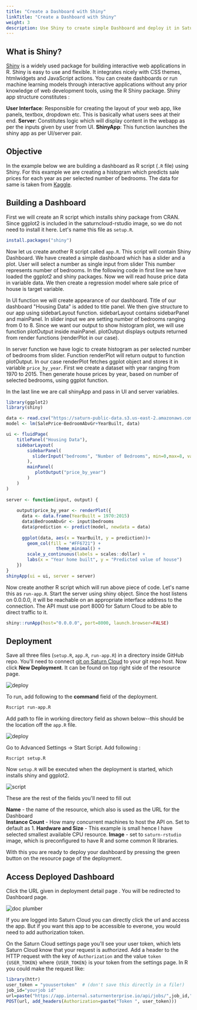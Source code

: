 ```yaml
---
title: "Create a Dashboard with Shiny"
linkTitle: "Create a Dashboard with Shiny"
weight: 3
description: Use Shiny to create simple Dashboard and deploy it in Saturn Cloud
---
```


## What is Shiny?
<a href="https://shiny.rstudio.com/" target='_blank' rel='noopener'>Shiny</a> is a widely used package for building interactive web applications in R.  Shiny is easy to use and flexible. It integrates nicely with CSS themes, htmlwidgets and JavaScript actions.
You can create dashboards or run machine learning models through interactive applications without any prior knowledge of web development tools, using the R Shiny package. 
Shiny app structure constitutes : 

**User Interface**: Responsible for creating the layout of your web app, like panels, textbox, dropdown etc. This is basically what users sees at their end.
**Server**: Constitutes logic which will display content in the webapp as per the inputs given by user from UI. 
**ShinyApp**: This function launches the shiny app as per UI/server pair.

## Objective
In the example below we are building a dashboard as R script (`.R` file) using Shiny. For this example we are creating a histogram which predicts sale prices for each year as per selected number of bedrooms. The data for same is taken from [Kaggle](https://www.kaggle.com/c/house-prices-advanced-regression-techniques/data).

## Building a Dashboard
First we will create an R script which installs shiny package from CRAN. Since ggplot2 is included in the saturncloud-rstudio image, so we do not need to install it here. Let's name this file as `setup.R`.

```R
install.packages("shiny")
```

Now let us create another R script called `app.R`. This script will contain Shiny Dashboard. We have created a simple dashboard which has a slider and a plot.
User will select a number as single input from slider This number represents number of bedrooms.  In the following code in first line we have loaded the ggplot2 and shiny packages. 
Now we will read house price data in variable data. We then create a regression model where sale price of house is target variable.

In UI function we will create appearance of our dashboard. Title of our dashboard "Housing Data" is added to title panel.
We then give structure to our app using sidebarLayout function. sidebarLayout contains sidebarPanel and mainPanel. In slider input we are setting number of bedrooms ranging from 0 to 8.
Since we want our output to show histogram plot, we will use function plotOutput inside mainPanel. 
plotOutput displays outputs returned from render functions (renderPlot in our case). 

In server function we have logic to create histogram as per selected number of bedrooms from slider. Function renderPlot will return output to function plotOutput. 
In our case renderPlot fetches ggplot object and stores it in variable `price_by_year`. First we create a dataset with year ranging from 1970 to 2015. Then generate house prices by year, based on number of selected bedrooms, using ggplot function. 

In the last line we are call shinyApp and pass in UI and server variables.

```R
library(ggplot2)
library(shiny)

data <- read.csv("https://saturn-public-data.s3.us-east-2.amazonaws.com/examples/dashboard/housePriceData.csv")
model <- lm(SalePrice~BedroomAbvGr+YearBuilt, data)

ui <- fluidPage(
    titlePanel("Housing Data"),
    sidebarLayout(
        sidebarPanel(
          sliderInput("bedrooms", "Number of Bedrooms", min=0,max=8, value=3,step=1)
        ),
        mainPanel(
           plotOutput("price_by_year")
        )
    )
)
    
server <- function(input, output) {
    
    output$price_by_year <- renderPlot({
      data <- data.frame(YearBuilt = 1970:2015)
      data$BedroomAbvGr <- input$bedrooms
      data$prediction <- predict(model, newdata = data)
      
      ggplot(data, aes(x = YearBuilt, y = prediction))+
        geom_col(fill = "#FF6721") +
                   theme_minimal() +
        scale_y_continuous(labels = scales::dollar) +
        labs(x = "Year home built", y = "Predicted value of house")
    })
}
shinyApp(ui = ui, server = server)
```
Now create another R script which will run above piece of code. Let's name this as `run-app.R`. Start the server using shiny object. Since the host listens on 0.0.0.0, it will be reachable on an appropriate interface address to the connection. The API must use port 8000 for Saturn Cloud to be able to direct traffic to it.
```R
shiny::runApp(host="0.0.0.0", port=8000, launch.browser=FALSE)
```

## Deployment

Save all three files (`setup.R`, `app.R`, `run-app.R`) in a directory inside GitHub repo. You'll need to connect [git on Saturn Cloud](https://saturncloud.io/docs/using-saturn-cloud/gitrepo/) to your git repo host. Now click **New Deployment**. It can be found on top right side of the resource page. 

![deploy](https://saturn-public-assets.s3.us-east-2.amazonaws.com/example-resources/plumber_deployment.png "doc-image")


To run, add following to the **command** field of the deployment.
```bash
Rscript run-app.R
```
Add path to file in working directory field as shown below--this should be the location off the `app.R` file.

![deploy](https://saturn-public-assets.s3.us-east-2.amazonaws.com/example-resources/rshiny.png "doc-image")


Go to Advanced Settings -> Start Script.  Add following :

`Rscript setup.R`


Now `setup.R` will be executed when the deployment is started, which installs shiny and ggplot2. 

![script](https://saturn-public-assets.s3.us-east-2.amazonaws.com/example-resources/shiny-sh.png "doc-image")

These are the rest of the fields you'll need to fill out


**Name** - the name of the resource, which also is used as the URL for the Dashboard\
**Instance Count** - How many concurrent machines to host the API on. Set to default as 1.
**Hardware and Size** - This example is small hence I have selected smallest available CPU resource.
**Image** - set to `saturn-rstudio` image, which is preconfigured to have R and some common R libraries.

With this you are ready to deploy your dashboard by pressing the green button on the resource page of the deployment. 

## Access Deployed Dashboard

Click the URL given in deployment detail page . You will be redirected to Dashboard page. 

![doc plumber](https://saturn-public-assets.s3.us-east-2.amazonaws.com/example-resources/shiny-dashboard.png "doc-image")


If you are logged into Saturn Cloud you can directly click the url and access the app. But if you want this app to be accessible to everone, you would need to add authorization token. 

On the Saturn Cloud settings page you'll see your user token, which lets Saturn Cloud know that your request is authorized. Add a header to the HTTP request with the key of  `Authorization` and the value `token {USER_TOKEN}` where `{USER_TOKEN}` is your token from the settings page. In R you could make the request like:

```R
library(httr)
user_token = "youusertoken"  # (don't save this directly in a file!)
job_id="yourjob id"
url=paste("https://app.internal.saturnenterprise.io/api/jobs/",job_id,"/start",sep="")
POST(url, add_headers(Authorization=paste("Token ", user_token)))
```

